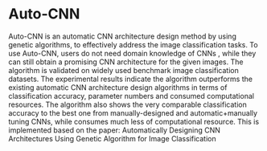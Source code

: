 # Auto-CNN

Auto-CNN is an automatic CNN architecture design method by using genetic algorithms, to effectively address the image classification tasks. To use Auto-CNN, users do not need domain knowledge of CNNs , while they can still obtain a promising CNN architecture for the given images. The algorithm is validated on widely used benchmark image classification datasets. The experimental results indicate the algorithm outperforms the existing automatic CNN architecture design algorithms in terms of classification accuracy, parameter numbers and consumed computational resources. The algorithm also shows the very comparable classification accuracy to the best one from manually-designed and automatic+manually tuning CNNs, while consumes much less of computational resource. This is implemented based on the paper: Automatically Designing CNN Architectures Using Genetic Algorithm for Image Classification
